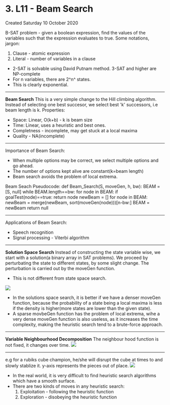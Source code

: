 # 3. L11 - Beam Search
Created Saturday 10 October 2020

B-SAT problem - given a boolean expression, find the values of the variables such that the expression evaluates to true.
Some notations, jargon:

1. Clause - atomic expression
2. Literal - number of variables in a clause


* 2-SAT is solvable using David Putnam method. 3-SAT and higher are NP-complete
* For n variables, there are 2^n^ states.
* This is clearly exponential.



*****

**Beam Search**
This is a very simple change to the Hill climbing algorithm. Instead of selecting one best succesor, we select best 'k' successors, i.e beam length is k.
Properties:

* Space: Linear, O(k+b) - k is beam size
* Time: Linear, uses a heuristic and best ones.
* Completness - incomplete, may get stuck at a local maxima
* Quality - NA(incomplete)



*****

Importance of Beam Search:

* When multiple options may be correct, we select multiple options and go ahead.
* The number of options kept alive are constant(k=beam length)
* Beam search avoids the problem of local extrema.

Beam Seach Pseudocode:
	def Beam_Search(S, moveGen, h, bw):
		BEAM = [S, null]
		while BEAM.length==bw:
			for node in BEAM:
				if goalTest(node)==true:
					return node
			newBeam = []
			for node in BEAM:
				newBeam = merge(newBeam, sort(moveGen(node)))[n-bw:]
			BEAM = newBeam
		return null



*****

Applications of Beam Search:

* Speech recognition
* Signal processing - Viterbi algorithm



*****

**Solution Space Search**
Instead of constructing the state variable wise, we start with a solution(a binary array in SAT problems). We proceed by perturbating the state to different states, by some slight change. The perturbation is carried out by the moveGen function. 

* This is not different from state space search.

![](./3._L11_-_Beam_Search/pasted_image.png)

* In the solutions space search, it is better if we have a denser moveGen function, because the probability of a state being a local maxima is less if the density is higher(more states are lower than the given state).
* A sparse movbeGen function has the problem of local extrema, wihe a very dense moveGen function is also useless, as it increases the time complexity, making the heuristic search tend to a brute-force approach.



*****

**Variable Neighbourhood Decomposition**
The  neighbour hood function is not fixed, it changes over time. 
![](./3._L11_-_Beam_Search/pasted_image001.png)

*****

e.g for a rubiks cube champion, he/she will disrupt the cube at times to and slowly stablize it. y-axis represents the pieces out of place.
![](./3._L11_-_Beam_Search/pasted_image002.png)

* In the real world, it is very difficult to find heuristic search algorithms which have a smooth surface.
* There are two kinds of moves in any heuristic search:
	1. Exploitation - following the heuristic function
	2. Exploration - disobeying the heuristic function


